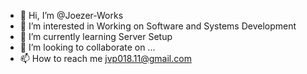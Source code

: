 - 👋 Hi, I’m @Joezer-Works
- 👀 I’m interested in Working on Software and Systems Development
- 🌱 I’m currently learning Server Setup
- 💞️ I’m looking to collaborate on ...
- 📫 How to reach me jvp018.11@gmail.com

<!---
Joezer-Works/Joezer-Works is a ✨ special ✨ repository because its `README.md` (this file) appears on your GitHub profile.
You can click the Preview link to take a look at your changes.
--->
